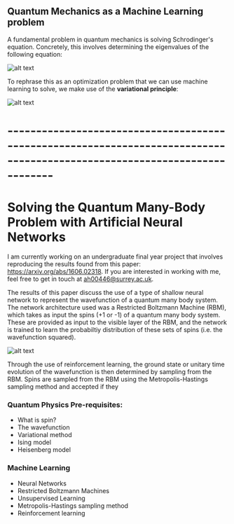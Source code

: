## Quantum Mechanics as a Machine Learning problem

A fundamental problem in quantum mechanics is solving Schrodinger's equation. Concretely, this involves determining the eigenvalues of the following equation:

![alt text](https://www.chemicool.com/images/schrodinger-equation-time-ind-annotated.png)

To rephrase this as an optimization problem that we can use machine learning to solve, we make use of the __variational principle__:

![alt text](http://file.scirp.org/Html/10-4800204/d5e7b02e-23dc-4a47-983e-114d25d22c8f.jpg)




# --------------------------------------------------------------------------------------------------------------------------


# Solving the Quantum Many-Body Problem with Artificial Neural Networks

I am currently working on an undergraduate final year project that involves reproducing the results found from this paper: https://arxiv.org/abs/1606.02318. If you are interested in working with me, feel free to get in touch at ah00446@surrey.ac.uk.

The results of this paper discuss the use of a type of shallow neural network to represent the wavefunction of a quantum many body system. The network architecture used was a Restricted Boltzmann Machine (RBM), which takes as input the spins (+1 or -1) of a quantum many body system. These are provided as input to the visible layer of the RBM, and the network is trained to learn the probabiltiy distribution of these sets of spins (i.e. the wavefunction squared).

![alt text](https://upload.wikimedia.org/wikipedia/commons/thumb/e/e8/Restricted_Boltzmann_machine.svg/1200px-Restricted_Boltzmann_machine.svg.png)

Through the use of reinforcement learning, the ground state or unitary time evolution of the wavefunction is then determined by sampling from the RBM. Spins are sampled from the RBM using the Metropolis-Hastings sampling method and accepted if they 



### Quantum Physics Pre-requisites:
* What is spin?
* The wavefunction
* Variational method
* Ising model
* Heisenberg model

### Machine Learning
* Neural Networks
* Restricted Boltzmann Machines
* Unsupervised Learning
* Metropolis-Hastings sampling method
* Reinforcement learning


